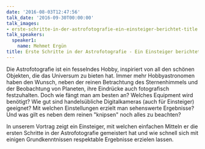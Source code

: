 ```yaml
---
date: '2016-08-03T12:47:56'
talk_date: '2016-09-30T00:00:00'
talk_images:
- erste-schritte-in-der-astrofotografie-ein-einsteiger-berichtet-title.jpg
talk_speakers:
  speaker1:
    name: Mehmet Ergün
title: Erste Schritte in der Astrofotografie - Ein Einsteiger berichtet...
---
```


Die Astrofotografie ist ein fesselndes Hobby, inspiriert von all den schönen Objekten, die das Universum zu bieten hat. Immer mehr Hobbyastronomen haben den Wunsch, neben der reinen Betrachtung des Sternenhimmels und der Beobachtung von Planeten, ihre Eindrücke auch fotografisch festzuhalten. Doch wie fängt man am besten an? Welches Equipment wird benötigt? Wie gut sind handelsübliche Digitalkameras (auch für Einsteiger) geeignet? Mit welchen Einstellungen erzielt man sehenswerte Ergebnisse? Und was gilt es neben dem reinen "knipsen" noch alles zu beachten?

In unserem Vortrag zeigt ein Einsteiger, mit welchen einfachen Mitteln er die ersten Schritte in der Astrofotografie gemeistert hat und wie schnell sich mit einigen Grundkenntnissen respektable Ergebnisse erzielen lassen.